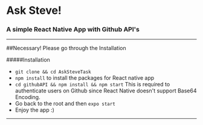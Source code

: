 # Ask Steve!
### A simple React Native App with Github API's

---
##Necessary! Please go through the Installation

#####Installation

* ```git clone && cd AskSteveTask```
* ```npm install``` to install the packages for React native app
* ```cd githubAPI && npm install && npm start```
This is required to authenticate users on Github since React Native doesn't support Base64 Encoding.
* Go back to the root and then
```expo start ```
* Enjoy the app :)


---